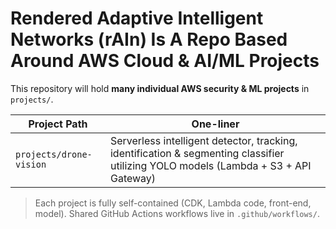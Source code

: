 # Rendered Adaptive Intelligent Networks (rAIn) Is A Repo Based Around AWS Cloud & AI/ML Projects

This repository will hold **many individual AWS security & ML projects** in `projects/`.

| Project Path | One-liner |
|--------------|-----------|
| `projects/drone-vision` | Serverless intelligent detector, tracking, identification & segmenting classifier utilizing YOLO models (Lambda + S3 + API Gateway) |

> Each project is fully self-contained (CDK, Lambda code, front-end, model).
> Shared GitHub Actions workflows live in `.github/workflows/`.
